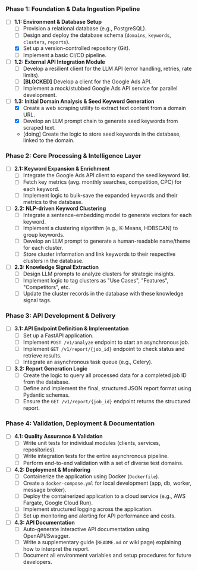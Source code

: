 ### Phase 1: Foundation & Data Ingestion Pipeline

- [ ] **1.1: Environment & Database Setup**
    - [ ] Provision a relational database (e.g., PostgreSQL).
    - [ ] Design and deploy the database schema (`domains`, `keywords`, `clusters`, `reports`).
    - [X] Set up a version-controlled repository (Git).
    - [ ] Implement a basic CI/CD pipeline.

- [ ] **1.2: External API Integration Module**
    - [ ] Develop a resilient client for the LLM API (error handling, retries, rate limits).
    - [ ] **[BLOCKED]** Develop a client for the Google Ads API.
    - [ ] Implement a mock/stubbed Google Ads API service for parallel development.

- [ ] **1.3: Initial Domain Analysis & Seed Keyword Generation**
    - [X] Create a web scraping utility to extract text content from a domain URL.
    - [X] Develop an LLM prompt chain to generate seed keywords from scraped text.
    - [doing] Create the logic to store seed keywords in the database, linked to the domain.

### Phase 2: Core Processing & Intelligence Layer

- [ ] **2.1: Keyword Expansion & Enrichment**
    - [ ] Integrate the Google Ads API client to expand the seed keyword list.
    - [ ] Fetch key metrics (avg. monthly searches, competition, CPC) for each keyword.
    - [ ] Implement logic to bulk-save the expanded keywords and their metrics to the database.

- [ ] **2.2: NLP-driven Keyword Clustering**
    - [ ] Integrate a sentence-embedding model to generate vectors for each keyword.
    - [ ] Implement a clustering algorithm (e.g., K-Means, HDBSCAN) to group keywords.
    - [ ] Develop an LLM prompt to generate a human-readable name/theme for each cluster.
    - [ ] Store cluster information and link keywords to their respective clusters in the database.

- [ ] **2.3: Knowledge Signal Extraction**
    - [ ] Design LLM prompts to analyze clusters for strategic insights.
    - [ ] Implement logic to tag clusters as "Use Cases", "Features", "Competitors", etc.
    - [ ] Update the cluster records in the database with these knowledge signal tags.

### Phase 3: API Development & Delivery

- [ ] **3.1: API Endpoint Definition & Implementation**
    - [ ] Set up a FastAPI application.
    - [ ] Implement `POST /v1/analyze` endpoint to start an asynchronous job.
    - [ ] Implement `GET /v1/report/{job_id}` endpoint to check status and retrieve results.
    - [ ] Integrate an asynchronous task queue (e.g., Celery).

- [ ] **3.2: Report Generation Logic**
    - [ ] Create the logic to query all processed data for a completed job ID from the database.
    - [ ] Define and implement the final, structured JSON report format using Pydantic schemas.
    - [ ] Ensure the `GET /v1/report/{job_id}` endpoint returns the structured report.

### Phase 4: Validation, Deployment & Documentation

- [ ] **4.1: Quality Assurance & Validation**
    - [ ] Write unit tests for individual modules (clients, services, repositories).
    - [ ] Write integration tests for the entire asynchronous pipeline.
    - [ ] Perform end-to-end validation with a set of diverse test domains.

- [ ] **4.2: Deployment & Monitoring**
    - [ ] Containerize the application using Docker (`Dockerfile`).
    - [ ] Create a `docker-compose.yml` for local development (app, db, worker, message broker).
    - [ ] Deploy the containerized application to a cloud service (e.g., AWS Fargate, Google Cloud Run).
    - [ ] Implement structured logging across the application.
    - [ ] Set up monitoring and alerting for API performance and costs.

- [ ] **4.3: API Documentation**
    - [ ] Auto-generate interactive API documentation using OpenAPI/Swagger.
    - [ ] Write a supplementary guide (`README.md` or wiki page) explaining how to interpret the report.
    - [ ] Document all environment variables and setup procedures for future developers.